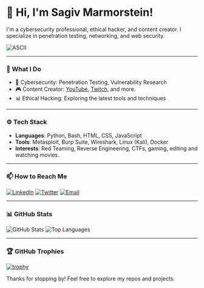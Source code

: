 # 👋 Hi, I'm Sagiv Marmorstein!


I'm a cybersecurity professional, ethical hacker, and content creator. I specialize in penetration testing, networking, and web security.


![ASCII](https://i.giphy.com/media/v1.Y2lkPTc5MGI3NjExdTVkeTR5bDhzcml0cjZpZnFyZms4NWQ2c3liYWZ5eWFxdmh0Yjh1byZlcD12MV9pbnRlcm5hbF9naWZfYnlfaWQmY3Q9Zw/tL5HmgfZi0Qow/giphy.gif)

---

### 🔭 What I Do
- 🚀 Cybersecurity: Penetration Testing, Vulnerability Research
- 🎮 Content Creator: [YouTube](https://youtube.com/@qballgamingYT), [Twitch](https://www.twitch.tv/theqballgaming), and more.
- 📊 Ethical Hacking: Exploring the latest tools and techniques

---

### ⚙️ **Tech Stack**
- **Languages**: Python, Bash, HTML, CSS, JavaScript
- **Tools**: Metasploit, Burp Suite, Wireshark, Linux (Kali), Docker
- **Interests**: Red Teaming, Reverse Engineering, CTFs, gaming, editing and watching movies.

---

### 📫 How to Reach Me
[![LinkedIn](https://img.shields.io/badge/LinkedIn-0077B5?style=flat&logo=linkedin&logoColor=white)](https://www.linkedin.com/in/sagiv-marmorstein/)
[![Twitter](https://img.shields.io/badge/Twitter-1DA1F2?style=flat&logo=twitter&logoColor=white)](https://x.com/Sagivmore)
[![Email](https://img.shields.io/badge/Email-D14836?style=flat&logo=gmail&logoColor=white)](mailto:sagivmarmorstein@gmail.com)

---

### 📊 **GitHub Stats**
![GitHub Stats](https://github-readme-stats.vercel.app/api?username=SagivMor31&show_icons=true&theme=radical)
![Top Languages](https://github-readme-stats.vercel.app/api/top-langs/?username=SagivMor31&layout=compact&theme=radical)

---

### 🏆 **GitHub Trophies**
[![trophy](https://github-profile-trophy.vercel.app/?username=SagivMor31&theme=dracula)](https://github.com/SagivMor31)

Thanks for stopping by! Feel free to explore my repos and projects.
